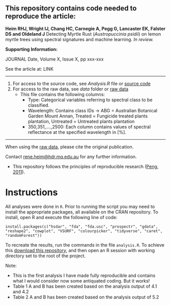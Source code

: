 ## This repository contains code needed to reproduce the article:

**Heim RHJ, Wright IJ, Chang HC, Carnegie A, Pegg G, Lancaster EK, Falster DS and Oldeland J** Detecting Myrtle Rust (*Austropuccinia psidii*) on lemon myrtle trees using spectral signatures and machine learning. *In review.*

**Supporting Information:**
  
JOURNAL
Date, Volume X, Issue X, pp xxx-xxx

See the article at: LINK
***
    
1. For access to the source code, see *Analysis.R* file or [source code](https://github.com/ReneHeim/MyrtleRust-LemonMyrtle-Classification/blob/master/Analysis.R)  
2. For access to the raw data, see *data* folder or [raw data](https://github.com/ReneHeim/MyrtleRust-LemonMyrtle-Classification/blob/master/data/Input_for_C1_AllSpectraABGPlantation_LeafClip.csv) 
	+ This file contains the following columns:
		- Type: Categorical variables referring to spectral class to be classified.
		- Wavelength: Contains class IDs -> ABG = Australian Botanical Garden Mount Annan, Treated = Fungicide treated plants plantation, Untreated = Untreated plants plantation
		- 350,351,....,2500: Each column contains values of spectral reflectance at the specified wavelength in [%].
    
***
When using the [raw data](https://github.com/ReneHeim/MyrtleRust-LemonMyrtle-Classification/blob/master/data/Input_for_C1_AllSpectraABGPlantation_LeafClip.csv), please cite the original publication.

Contact rene.heim@hdr.mq.edu.au for any further information.  

+ This repository follows the principles of reproducible research ([Peng, 2011](http://www.sciencemag.org/content/334/6060/1226)).

# Instructions

All analyses were done in `R`. Prior to running the script you may need to install the appropriate packages, all available on the CRAN repository. To install, open R and execute the following line of code:

```
install.packages(c("hsdar", "fda", "fda.usc", "prospectr", "gdata", "reshape2", "cowplot", "VSURF", "colourpicker", "tidyverse", "caret", "randomForest"))
```

To recreate the results, run the commands in the file `analysis.R`. To achieve this [download this repository](https://github.com/reneheim/myrtlerust-lemonmyrtle-classification/archive/master.zip), and then open an R session with working directory set to the root of the project.


Note: 

+ This is the first analysis I have made fully reproducible and contains what I would consider now some antiquated coding. But it works!
+ Table 1 A and B has been created based on the analysis output of 4.1 and 4.2
+ Table 2 A and B has been created based on the analysis output of 5.2
